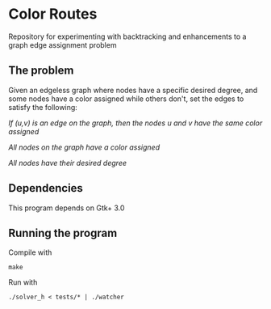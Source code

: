 # Color Routes
Repository for experimenting with backtracking and enhancements to a graph edge assignment problem

## The problem

Given an edgeless graph where nodes have a specific desired degree, and some nodes have a color assigned while others don't, set the edges to satisfy the following:

_If (u,v) is an edge on the graph, then the nodes u and v have the same color assigned_

_All nodes on the graph have a color assigned_

_All nodes have their desired degree_

## Dependencies

This program depends on Gtk+ 3.0

## Running the program

Compile with

```
make
```

Run with

```
./solver_h < tests/* | ./watcher
```

